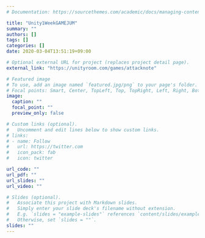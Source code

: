 ```yaml
---
# Documentation: https://sourcethemes.com/academic/docs/managing-content/

title: "Unity1WeekGAMEJUM"
summary: ""
authors: []
tags: []
categories: []
date: 2020-03-04T13:51:19+09:00

# Optional external URL for project (replaces project detail page).
external_link: "https://unityroom.com/games/attacknote"

# Featured image
# To use, add an image named `featured.jpg/png` to your page's folder.
# Focal points: Smart, Center, TopLeft, Top, TopRight, Left, Right, BottomLeft, Bottom, BottomRight.
image:
  caption: ""
  focal_point: ""
  preview_only: false

# Custom links (optional).
#   Uncomment and edit lines below to show custom links.
# links:
# - name: Follow
#   url: https://twitter.com
#   icon_pack: fab
#   icon: twitter

url_code: ""
url_pdf: ""
url_slides: ""
url_video: ""

# Slides (optional).
#   Associate this project with Markdown slides.
#   Simply enter your slide deck's filename without extension.
#   E.g. `slides = "example-slides"` references `content/slides/example-slides.md`.
#   Otherwise, set `slides = ""`.
slides: ""
---
```

